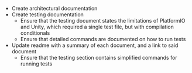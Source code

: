 
* Create architectural documentation
* Create testing documentation
    * Ensure that the testing document states the limitations of PlatformIO and Unity, which required a single test file, but with compilation conditionals
    * Ensure that detailed commands are documented on how to run tests
* Update readme with a summary of each document, and a link to said document
    * Ensure that the testing section contains simplified commands for running tests